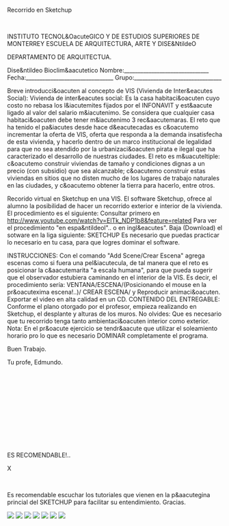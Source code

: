 

Recorrido en Sketchup




 
 


INSTITUTO TECNOL&OacuteGICO Y DE ESTUDIOS SUPERIORES DE MONTERREY 
ESCUELA DE ARQUITECTURA, ARTE Y DISE&NtildeO 

DEPARTAMENTO DE ARQUITECTUA.


Dise&ntildeo Bioclim&aacutetico
Nombre:_______________________________ 
Fecha:________________________________ 
Grupo:________________________________ 

Breve introducci&oacuten al concepto de VIS (Vivienda de Inter&eacutes Social): 
 Vivienda de inter&eacutes social: Es la casa habitaci&oacuten cuyo costo no rebasa los l&iacutemites fijados por el INFONAVIT y est&aacute ligado al valor del salario m&iacutenimo. 
 Se considera que cualquier casa habitaci&oacuten debe tener m&iacutenimo 3 rec&aacutemaras. El reto que ha tenido el pa&iacutes desde hace d&eacutecadas es c&oacutemo incrementar la oferta de VIS, oferta que responda a la demanda insatisfecha de esta vivienda, y hacerlo dentro de un marco institucional de legalidad para que no sea atendido por la urbanizaci&oacuten pirata e ilegal que ha caracterizado el desarrollo de nuestras ciudades.
 El reto es m&uacuteltiple: c&oacutemo construir viviendas de tamaño y condiciones dignas a un precio (con subsidio) que sea alcanzable; c&oacutemo construir estas viviendas en sitios que no disten mucho de los lugares de trabajo naturales en las ciudades, y c&oacutemo obtener la tierra para hacerlo, entre otros. 

Recorido virtual en Sketchup en una VIS. 
El software Sketchup, ofrece al alumno la posibilidad de hacer un recorrido exterior e interior de la vivienda. 
El procedimiento es el siguiente: Consultar primero en http://www.youtube.com/watch?v=ElTk_NDP1b8&feature=related Para ver el procedimiento "en espa&ntildeol".. o en ingl&eacutes". 
Baja (Download) el sotware en la liga siguiente: SKETCHUP
Es necesario que puedas practicar lo necesario en tu casa, para que logres dominar el software. 

INSTRUCCIONES: 
Con el comando "Add Scene/Crear Escena" agrega escenas como si fuera una pel&iacutecula, de tal manera que el reto es posicionar la c&aacutemarita "a escala humana", para que pueda sugerir que el observador estubiera caminando en el interior de la VIS. Es decir, el procedimiento sería: VENTANA/ESCENA/(Posicionando el mouse en la pr&oacutexima escena!..)/ CREAR ESCENA/ y Reproducir animaci&oacuten.
 Exportar el video en alta calidad en un CD. 
CONTENIDO DEL ENTREGABLE: 
Conforme el plano otorgado por el profesor, empieza realizando en Sketchup, el desplante y alturas de los muros. No olvides: Que es necesario que tu recorrido tenga tanto ambientaci&oacuten interior como exterior.
 Nota: En el pr&oacute ejercicio se tendr&aacute que utilizar el soleamiento horario pro lo que es necesario DOMINAR completamente el programa. 

Buen Trabajo.

Tu profe, 
Edmundo.







 




 

















 












 









 
 

 
















ES RECOMENDABLE!..




X




 



 
Es recomendable escuchar los tutoriales que vienen en la p&aacutegina princial del SKETCHUP para facilitar su entendimiento. 
Gracias.



![](./content/8/M8.63/interes.1.jpg)
![](./content/8/M8.63/IMG_0029.JPG)
![](./content/8/M8.63/IMG_0026.JPG)
![](./content/8/M8.63/IMG_0040.JPG)
![](./content/8/M8.63/interes.social.2.jpg)
![](./content/8/M8.63/sugerencias.gif)
![](./content/8/M8.63/sketchup_logo.jpg)
